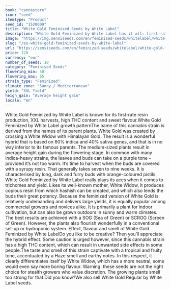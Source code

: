 ```yaml
---
book: "cannastore"
icon: "seed"
itemtype: "Product"
seed_id: "1520009"
title: "White Gold Feminized Seeds by White Label"
description: "White Gold Feminized by White Label has it all: first-rate resin production, XXL harvests, a high THC content and a wonderfully fruity flavour."
image: "https://img.sensiseeds.com/en/feminized-seeds/whitelabel/white-gold-feminised-image.png"
slug: "/en-white-gold-feminized-seeds-by-white-label"
url: "https://sensiseeds.com/en/feminized-seeds/whitelabel/white-gold-feminised?a_aid=cannastore"
price: 120
currency: "eur"
number_of_seeds: 10
category: "Feminised Seeds"
flowering_min: 50
flowering_max: 65
strain_type: "Feminized"
climate_zone: "Sunny / Mediterranean"
yield: "XXL Yield"
heigh_gain: "Average height gain"
locale: "en"
---
```

White Gold Feminized by White Label is known for its first-rate resin production, XXL harvests, high THC content and sweet flavour.White Gold Feminized by White Label growth patternThe name of this cannabis strain is derived from the names of its parent plants. White Gold was created by crossing a White Widow with Himalayan Gold. The result is a wonderful hybrid that is based on 60% indica and 40% sativa genes, and that is in no way inferior to its famous parents. The medium-sized plants result in average height gain during the flowering stage. In common with many indica-heavy strains, the leaves and buds can take on a purple tone – provided it’s not too warm. It’s time to harvest when the buds are covered with a syrupy resin. That generally takes seven to nine weeks. It is characterised by long, dark and furry buds with orange-coloured pistils. White Gold Feminized by White Label really plays its aces when it comes to trichomes and yield. Likes its well-known mother, White Widow, it produces copious resin from which hashish can be created, and which also lends the buds their great potency. Because the feminized version of White Gold is relatively undemanding and delivers large yields, it is equally popular among commercial growers and novices alike. It is primarily a plant for indoor cultivation, but can also be grown outdoors in sunny and warm climates. The best results are achieved with a SOG (Sea of Green) or SCROG (Screen of Green). However, the plants also flourish wonderfully in a conventional set-up or hydroponic system. Effect, flavour and smell of White Gold Feminized by White LabelDo you like to be creative? Then you’ll appreciate the hybrid effect. Some caution is urged however, since this cannabis strain has a high THC content, which can result in unwanted side effects in some people.The taste and smell of this strain captivate with a tropical and fruity tone, accentuated by a Haze smell and earthy notes. In this respect, it clearly differentiates itself by White Widow, which has a more neutral, some would even say more boring flavour. Warning: these seeds are not the right choice for stealth growers who value discretion. The growing plants smell too strong for that.Did you know?We also sell White Gold Regular by White Label seeds.
